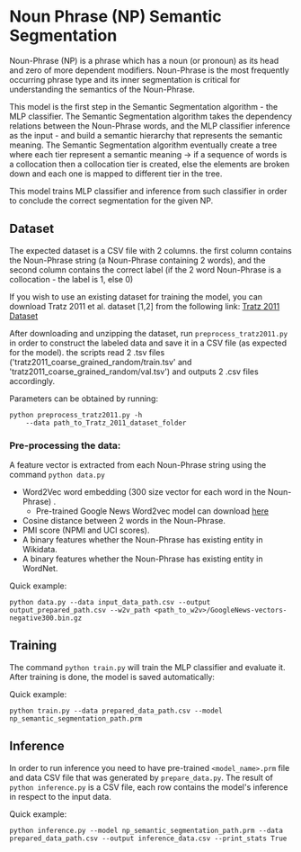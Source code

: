 # Noun Phrase (NP) Semantic Segmentation

Noun-Phrase (NP) is a phrase which has a noun (or pronoun) as its head and zero of more dependent modifiers.
Noun-Phrase is the most frequently occurring phrase type and its inner segmentation is critical for understanding the
semantics of the Noun-Phrase.

This model is the first step in the Semantic Segmentation algorithm - the MLP classifier.
The Semantic Segmentation algorithm takes the dependency relations between the Noun-Phrase words, and the MLP classifier inference as the
input - and build a semantic hierarchy that represents the semantic meaning.
The Semantic Segmentation algorithm eventually create a tree where each tier represent a semantic meaning -> if a sequence of words is a
collocation then a collocation tier is created, else the elements are broken down and each one is mapped
to different tier in the tree.

This model trains MLP classifier and inference from such classifier in order to conclude the correct segmentation
for the given NP.

## Dataset
The expected dataset is a CSV file with 2 columns. the first column contains the Noun-Phrase string (a Noun-Phrase containing 2 words), and the second column contains the correct label (if the 2 word Noun-Phrase is a collocation - the label is 1, else 0)

If you wish to use an existing dataset for training the model, you can download Tratz 2011 et al. dataset [1,2] from the following link:
[Tratz 2011 Dataset](https://vered1986.github.io/papers/Tratz2011_Dataset.tar.gz)

After downloading and unzipping the dataset, run `preprocess_tratz2011.py` in order to construct the labeled data and save it in a CSV file (as expected for the model).
the scripts read 2 .tsv files ('tratz2011_coarse_grained_random/train.tsv' and 'tratz2011_coarse_grained_random/val.tsv') and outputs 2 .csv files accordingly.

Parameters can be obtained by running:

    python preprocess_tratz2011.py -h
        --data path_to_Tratz_2011_dataset_folder


### Pre-processing the data:
A feature vector is extracted from each Noun-Phrase string using the command `python data.py`

* Word2Vec word embedding (300 size vector for each word in the Noun-Phrase) .
    * Pre-trained Google News Word2vec model can download [here](https://drive.google.com/file/d/0B7XkCwpI5KDYNlNUTTlSS21pQmM/edit?usp=sharing)
* Cosine distance between 2 words in the Noun-Phrase.
* PMI score (NPMI and UCI scores).
* A binary features whether the Noun-Phrase has existing entity in Wikidata.
* A binary features whether the Noun-Phrase has existing entity in WordNet.

Quick example:

    python data.py --data input_data_path.csv --output output_prepared_path.csv --w2v_path <path_to_w2v>/GoogleNews-vectors-negative300.bin.gz

## Training
The command `python train.py` will train the MLP classifier and evaluate it.
After training is done, the model is saved automatically:

Quick example:

    python train.py --data prepared_data_path.csv --model np_semantic_segmentation_path.prm

## Inference
In order to run inference you need to have pre-trained `<model_name>.prm` file and data CSV file
that was generated by `prepare_data.py`.
The result of `python inference.py` is a CSV file, each row contains the model's inference in respect to the input data.

Quick example:

    python inference.py --model np_semantic_segmentation_path.prm --data prepared_data_path.csv --output inference_data.csv --print_stats True
